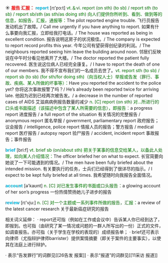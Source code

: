 ☀ <font color="red">**报告 汇报：**</font>
<font color="sky blue">**report**</font> [rɪ'pɔ:t] 
<font color="rgb(227, 108, 9)">vt.＆vi. report (on sth) (to sb) / report sth (to sb) / report sb/sth (as sth/as doing sth) 向人们提供你所听到、看到、做到等的信息，如报告，汇报，通报等：</font>The pilot reported engine trouble. 飞行员报告发动机出了故障。/ Call me urgently if you have anything to report. 如果有什么事要向我汇报，立即给我打电话。/ The house was reported as being in excellent condition. 报告说明这房子的状况极佳。/ The company is expected to report record profits this year. 今年公司有望获得创纪录的利润。/ The neighbours reported seeing him leave the building around noon. 邻居们反映说在中午时分看见他离开了大楼。/ The doctor reported the patient fully recovered. 医生说这位病人已经完全康复。/ I have to report the death of one of our members. 我不得不宣布我们的一名成员去世了。<font color="rgb(227, 108, 9)">vt. report sth (to sb) / report sb (to sb) (for sth/for doing sth)（向当权人士）举报或告发（罪行、事故、疾病、某人所做的坏事等）：</font>Have you reported the accident to the police yet? 你将这次事故报警了吗？/ He’s already been reported twice for arriving late. 他因为迟到已经两次被告发。/ a decrease in the number of reported cases of AIDS 艾滋病病例报告数量的减少 <font color="rgb(227, 108, 9)">n. [C] report (on sth) 对…所进行的口头或书面描述（该描述中包含了某人所需要的信息），即报告：</font>a progress report 进度报告 / a full report of the situation 有关情况的完整报告 / anonymous report 匿名举报 / government, parliamentary report 政府报告；议会报告 / intelligence, police report 情报人员的报告；警方报告 / medical report 医疗报告 / autopsy report 验尸报告 / accident, incident report 事故报告；事件报告 

<font color="sky blue">**brief**</font> [bri:f] 
<font color="rgb(227, 108, 9)">vt. brief sb (on/about sth) 把关于某事的信息交给某人，以备此人处理，如向某人介绍情况：</font>The officer briefed her on what to expect. 长官简要向她说了一下可能遇到的情况。/ The men have been fully briefed about the intended mission. 有关要执行的任务，士兵们已经得到了很详尽的指示。/ I expect to be kept fully briefed at all times. 我希望随时向我报告全面情况。

<font color="sky blue">**account**</font> [ə'kaʊnt] 
<font color="rgb(227, 108, 9)">n. [C] 对已发生事件的书面或口头报告：</font>a glowing account of her son’s progress 一份热情赞扬她儿子进步的报告

<font color="sky blue">**review**</font> [rɪ'vju:] 
<font color="rgb(227, 108, 9)">n. [C] 对一个主题或一系列事件所做的报告，汇报：</font>a review of the latest cancer research 关于最新癌症研究的报告

相关词义延伸：
· report还可指（例如在工作或会议中）告诉某人你已经到达了，即报到。也可指（由研究了某一情况或问题的一群人所写出的一份）正式的文件，如调查报告。亦可指（关于学生在学校的表现的）成绩报告单；
· brief还可表示向律师（尤指辩护律师barrister）提供案情摘要（即关于案件的主要事实），以使其在法庭上进行辩护。

· 表示“告发罪行”的词群见[[26告发 报案]]
· 表示“报道”的词群见[[11采访 报道]]